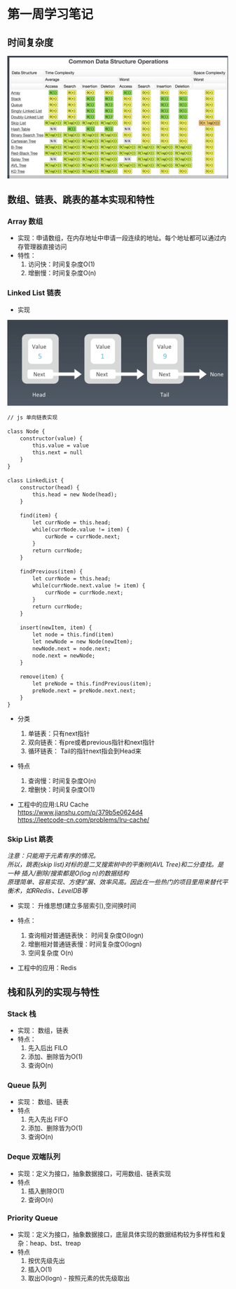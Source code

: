 # 第一周学习笔记
## 时间复杂度
![时间复杂度](./assets/images/complexity.png)
## 数组、链表、跳表的基本实现和特性
### Array 数组
* 实现：申请数组，在内存地址中申请一段连续的地址。每个地址都可以通过内存管理器直接访问
* 特性：  
    1. 访问快：时间复杂度O(1)
    2. 增删慢：时间复杂度O(n)

### Linked List 链表
* 实现

![Linked List](./assets/images/LinkedList.jpg)

```
// js 单向链表实现

class Node {
    constructor(value) {
        this.value = value
        this.next = null
    }
}

class LinkedList {
    constructor(head) {
        this.head = new Node(head);
    }

    find(item) {
        let currNode = this.head;
        while(currNode.value != item) {
            curNode = currNode.next;
        }
        return currNode;
    }
    
    findPrevious(item) {
        let currNode = this.head;
        while(currNode.next.value != item) {
            currNode = currNode.next;
        }
        return currNode;
    }

    insert(newItem, item) {
        let node = this.find(item)
        let newNode = new Node(newItem);
        newNode.next = node.next;
        node.next = newNode;
    }

    remove(item) {
        let preNode = this.findPrevious(item);
        preNode.next = preNode.next.next;
    }
}
```
* 分类
    1. 单链表：只有next指针
    2. 双向链表：有pre或者previous指针和next指针
    3. 循环链表： Tail的指针next指会到Head来

* 特点
    1. 查询慢：时间复杂度O(n)
    2. 增删快：时间复杂度O(1)

* 工程中的应用:LRU Cache  
    <https://www.jianshu.com/p/379b5e0624d4>  
    <https://leetcode-cn.com/problems/lru-cache/>

### Skip List 跳表
*注意：只能用于元素有序的情况。*   
*所以，跳表(skip list)对标的是二叉搜索树中的平衡树(AVL Tree)和二分查找。是一种 插入/删除/搜索都是O(log n)的数据结构*    
*原理简单、容易实现、方便扩展、效率风高。因此在一些热门的项目里用来替代平衡术，如RRedis、LevelDB等*

* 实现： 升维思想(建立多层索引),空间换时间
* 特点：
    1. 查询相对普通链表快： 时间复杂度O(logn)
    2. 增删相对普通链表慢：时间复杂度O(logn)
    3. 空间复杂度 O(n)

* 工程中的应用：Redis

## 栈和队列的实现与特性
### Stack 栈
* 实现： 数组，链表
* 特点：
    1. 先入后出 FILO
    2. 添加、删除皆为O(1)
    3. 查询O(n)

### Queue 队列
* 实现： 数组、链表
* 特点
    1. 先入先出 FIFO
    2. 添加、删除皆为O(1)
    3. 查询O(n)

### Deque 双端队列
* 实现：定义为接口，抽象数据接口，可用数组、链表实现
* 特点
    1. 插入删除O(1)
    2. 查询O(n)

### Priority Queue
* 实现：定义为接口，抽象数据接口，底层具体实现的数据结构较为多样性和复杂：heap、bst、treap
* 特点
    1. 按优先级先出
    2. 插入O(1)
    3. 取出O(logn) - 按照元素的优先级取出